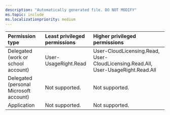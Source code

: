 ```yaml
---
description: "Automatically generated file. DO NOT MODIFY"
ms.topic: include
ms.localizationpriority: medium
---
```


|Permission type|Least privileged permissions|Higher privileged permissions|
|:---|:---|:---|
|Delegated (work or school account)|User-UsageRight.Read|User-CloudLicensing.Read, User-CloudLicensing.Read.All, User-UsageRight.Read.All|
|Delegated (personal Microsoft account)|Not supported.|Not supported.|
|Application|Not supported.|Not supported.|

